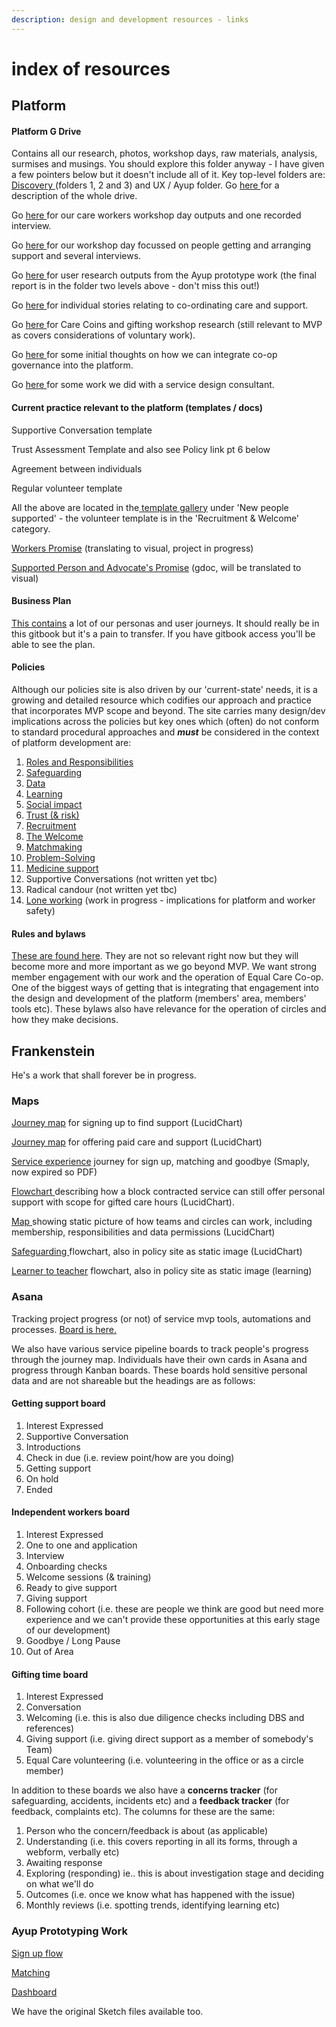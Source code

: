 ```yaml
---
description: design and development resources - links
---
```


# index of resources

## Platform

#### Platform G Drive

Contains all our research, photos, workshop days, raw materials, analysis, surmises and musings. You should explore this folder anyway - I have given a few pointers below but it doesn't include all of it. Key top-level folders are: [Discovery ](https://drive.google.com/drive/u/0/folders/1-E39YfN05sC6QK_4T-fTzhHRa9xauCmr)\(folders 1, 2 and 3\) and UX / Ayup folder. Go [here ](https://docs.google.com/document/d/1fuhaagfBdAdxlje5lNW3nvfPpkAyjE1yb0tPGCr4wt8/edit#heading=h.p4rrle5frio4)for a description of the whole drive.

Go [here ](https://drive.google.com/drive/u/0/folders/1QIKsa3lRHlgbpdGDxT9XBcwO1vpCUHkc)for our care workers workshop day outputs and one recorded interview.

Go [here ](https://drive.google.com/drive/u/0/folders/13V8jGEEO3ULgG52uJFWCm-IECjzQDpD2)for our workshop day focussed on people getting and arranging support and several interviews.

Go [here ](https://drive.google.com/drive/u/0/folders/1jD1oNjdnJ2XfaVp7a8MBbZlu3TZCSZyE)for user research outputs from the Ayup prototype work \(the final report is in the folder two levels above - don't miss this out!\)

Go [here ](https://drive.google.com/drive/u/0/folders/1-yitidLQzgZrSKPDKSWdugFplVwi3yZq)for individual stories relating to co-ordinating care and support.

Go [here ](https://drive.google.com/drive/u/0/folders/1-yctnkxAOmoH_JNeghvqmKf30Z4ZfMT7)for Care Coins and gifting workshop research \(still relevant to MVP as covers considerations of voluntary work\).

Go [here ](https://docs.google.com/document/d/1SaPSm7ZLzQv49kBITnWD4nbz6F_t6tDuSzhskw-38Lc/edit)for some initial thoughts on how we can integrate co-op governance into the platform.

Go [here ](https://drive.google.com/drive/u/0/folders/1055C-Q4I64HHKNF_zdudDI1YeCmkvfib)for some work we did with a service design consultant.

#### Current practice relevant to the platform \(templates / docs\)

Supportive Conversation template

Trust Assessment Template and also see Policy link pt 6 below

Agreement between individuals

Regular volunteer template

All the above are located in the[ template gallery](https://docs.google.com/document/u/0/?tgif=d&ftv=1) under 'New people supported' - the volunteer template is in the 'Recruitment & Welcome' category.

[Workers Promise](https://drive.google.com/drive/u/0/folders/16DQMSBVCQXNJOuFwL2Pu1sechic8HEwQ) \(translating to visual, project in progress\)

[Supported Person and Advocate's Promise](https://docs.google.com/document/d/1RU0BrJgiNlpFJ-fsXqVctO9MEKvnnH6oIzl3eC2mK2M/edit#) \(gdoc, will be translated to visual\)

#### Business Plan

[This contains](https://plan.equalcare.coop) a lot of our personas and user journeys. It should really be in this gitbook but it's a pain to transfer. If you have gitbook access you'll be able to see the plan.

#### Policies

Although our policies site is also driven by our 'current-state' needs, it is a growing and detailed resource which codifies our approach and practice that incorporates MVP scope and beyond. The site carries many design/dev implications across the policies but key ones which \(often\) do not conform to standard procedural approaches and _**must**_ be considered in the context of platform development are:

1. [Roles and Responsibilities](https://app.gitbook.com/@eccoo/s/policies/safe-and-well/roles-and-responsibilities)
2. [Safeguarding](https://app.gitbook.com/@eccoo/s/policies/safe-and-well/safeguarding)
3. [Data](https://app.gitbook.com/@eccoo/s/policies/co-operative/data)
4. [Learning](https://app.gitbook.com/@eccoo/s/policies/co-operative/learning)
5. [Social impact](https://app.gitbook.com/@eccoo/s/policies/co-operative/social-impact)
6. [Trust \(& risk\)](https://app.gitbook.com/@eccoo/s/policies/safe-and-well/trust)
7. [Recruitment](https://app.gitbook.com/@eccoo/s/policies/people/recruitment)
8. [The Welcome](https://app.gitbook.com/@eccoo/s/policies/people/the-welcome)
9. [Matchmaking](https://app.gitbook.com/@eccoo/s/policies/people/matchmaking)
10. [Problem-Solving](https://app.gitbook.com/@eccoo/s/policies/people/problems-and-solving-these)
11. [Medicine support](https://app.gitbook.com/@eccoo/s/policies/safe-and-well/health-safety-wellbeing/medication)
12. Supportive Conversations \(not written yet tbc\)
13. Radical candour \(not written yet tbc\)
14. [Lone working](https://app.gitbook.com/@eccoo/s/policies/safe-and-well/health-safety-wellbeing/lone-working-and-visiting) \(work in progress - implications for platform and worker safety\)

#### Rules and bylaws

[These are found here](https://work.equalcare.coop/). They are not so relevant right now but they will become more and more important as we go beyond MVP. We want strong member engagement with our work and the operation of Equal Care Co-op. One of the biggest ways of getting that is integrating that engagement into the design and development of the platform \(members' area, members' tools etc\). These bylaws also have relevance for the operation of circles and how they make decisions.

## Frankenstein

He's a work that shall forever be in progress.

### Maps

[Journey map](https://www.lucidchart.com/invitations/accept/657368f1-c877-4cb0-87b5-def579ca44a4) for signing up to find support \(LucidChart\)

[Journey map](https://www.lucidchart.com/invitations/accept/0c4b9eb2-4943-4c3a-a084-cf92a9893e02) for offering paid care and support \(LucidChart\)

[Service experience](https://drive.google.com/a/equalcare.coop/file/d/1aSR7uoOgacPOFaalDCSNS1uMJZgGF10x/view?usp=sharing) journey for sign up, matching and goodbye \(Smaply, now expired so PDF\)

[Flowchart ](https://www.lucidchart.com/invitations/accept/543dbb30-6dcd-4c1a-bdb5-92d193f3127d)describing how a block contracted service can still offer personal support with scope for gifted care hours \(LucidChart\).

[Map ](https://www.lucidchart.com/invitations/accept/9b057545-0728-4e96-b60a-0935548d12c7)showing static picture of how teams and circles can work, including membership, responsibilities and data permissions \(LucidChart\)

[Safeguarding ](https://www.lucidchart.com/invitations/accept/f6b3d75d-8702-440a-a7fa-6a7a15876e8c)flowchart, also in policy site as static image \(LucidChart\)

[Learner to teacher](https://www.lucidchart.com/invitations/accept/eae36d4b-536a-4198-bfd1-9c32555eeeac) flowchart, also in policy site as static image \(learning\)

### Asana

Tracking project progress \(or not\) of service mvp tools, automations and processes. [Board is here.](https://app.asana.com/0/1139769260183323/board)

We also have various service pipeline boards to track people's progress through the journey map. Individuals have their own cards in Asana and progress through Kanban boards. These boards hold sensitive personal data and are not shareable but the headings are as follows:

#### Getting support board

1. Interest Expressed
2. Supportive Conversation
3. Introductions
4. Check in due \(i.e. review point/how are you doing\)
5. Getting support
6. On hold
7. Ended

#### Independent workers board

1. Interest Expressed
2. One to one and application
3. Interview
4. Onboarding checks
5. Welcome sessions \(& training\)
6. Ready to give support
7. Giving support
8. Following cohort \(i.e. these are people we think are good but need more experience and we can't provide these opportunities at this early stage of our development\)
9. Goodbye / Long Pause
10. Out of Area

#### Gifting time board

1. Interest Expressed
2. Conversation
3. Welcoming \(i.e. this is also due diligence checks including DBS and references\)
4. Giving support \(i.e. giving direct support as a member of somebody's Team\)
5. Equal Care volunteering \(i.e. volunteering in the office or as a circle member\)

In addition to these boards we also have a **concerns tracker** \(for safeguarding, accidents, incidents etc\) and a **feedback tracker** \(for feedback, complaints etc\). The columns for these are the same:

1. Person who the concern/feedback is about \(as applicable\)
2. Understanding \(i.e. this covers reporting in all its forms, through a webform, verbally etc\)
3. Awaiting response
4. Exploring \(responding\) ie.. this is about investigation stage and deciding on what we'll do 
5. Outcomes \(i.e. once we know what has happened with the issue\)
6. Monthly reviews \(i.e. spotting trends, identifying learning etc\)

### Ayup Prototyping Work

[Sign up flow](https://projects.invisionapp.com/share/S6SG0M2MAFV#/screens)

[Matching](https://projects.invisionapp.com/share/BFT3SRSSD34#/screens)

[Dashboard](https://projects.invisionapp.com/share/FJP8K5X953U#/screens/332641673_0-3_Dashboard_-_Alt_Layout)

We have the original Sketch files available too.



